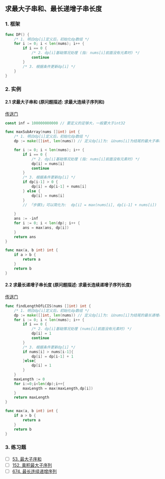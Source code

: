 
## 求最大子串和、最长递增子串长度
### 1. 框架
```go
func DP() {
    /* 1. 明白dp[i]定义后，初始化dp数组 */
    for i := 0; i < len(nums); i++ {
        if i == 0 {
            /* 2. dp[i]基础情况处理 (指: nums[i]前面没有元素时) */
            continue
        }
        /* 3. 根据条件更新dp[i] */
    }
}
```


### 2. 实例
#### 2.1 求最大子串和 (原问题描述: 求最大连续子序列和)
[传送门](https://leetcode-cn.com/problems/maximum-subarray/)
```go
const inf = 100000000000 // 要定义的足够大，一般要大于int32

func maxSubArray(nums []int) int {
	/* 1. 明白dp[i]定义后，初始化dp数组 */
	dp := make([]int, len(nums)) // 定义dp[i]为: 以nums[i]为结尾的最大子串和

	for i := 0; i < len(nums); i++ {
		if i == 0 {
			/* 2. dp[i]基础情况处理 (指: nums[i]前面没有元素时) */
			dp[i] = nums[i]
			continue
		}
		/* 3. 根据条件更新dp[i] */
		if dp[i-1] > 0 {
			dp[i] = dp[i-1] + nums[i]
		} else {
			dp[i] = nums[i]
		}
		// 「步骤3」可以简化为:  dp[i] = max(nums[i], dp[i-1] + nums[i])
		
	}
	ans := -inf
	for i := 0; i < len(dp); i++ {
		ans = max(ans, dp[i])
	}
	return ans
}

func max(a, b int) int {
	if a > b {
		return a
	}
	return b
}
```
#### 2.2 求最长递增子串长度 (原问题描述: 求最长连续递增子序列长度)
[传送门](https://leetcode-cn.com/problems/longest-continuous-increasing-subsequence/submissions/)
```go
func findLengthOfLCIS(nums []int) int {
	/* 1. 明白dp[i]定义后，初始化dp数组 */
	dp := make([]int, len(nums)) // 定义dp[i]为: 以nums[i]为结尾的最长递增串长度
	for i := 0; i < len(nums); i++ {
		if i == 0 {
			/* 2. dp[i]基础情况处理 (nums[i]前面没有元素时) */
			dp[i] = 1
			continue
		}
		/* 3. 根据条件更新dp[i] */
		if nums[i] > nums[i-1]{
			dp[i] = dp[i-1] + 1
		}else{
			dp[i] = 1
		}
	}
	maxLength := 0
	for i:=0;i<len(dp);i++{
		maxLength = max(maxLength,dp[i])
	}
	return maxLength
}

func max(a, b int) int {
	if a > b {
		return a
	}
	return b
}
```
### 3. 练习题
- [ ] [53. 最大子序和](https://leetcode-cn.com/problems/maximum-subarray/)
- [ ] [152. 乘积最大子序列](https://leetcode-cn.com/problems/maximum-product-subarray/)
- [ ] [674. 最长连续递增序列](https://leetcode-cn.com/problems/longest-continuous-increasing-subsequence/submissions/)